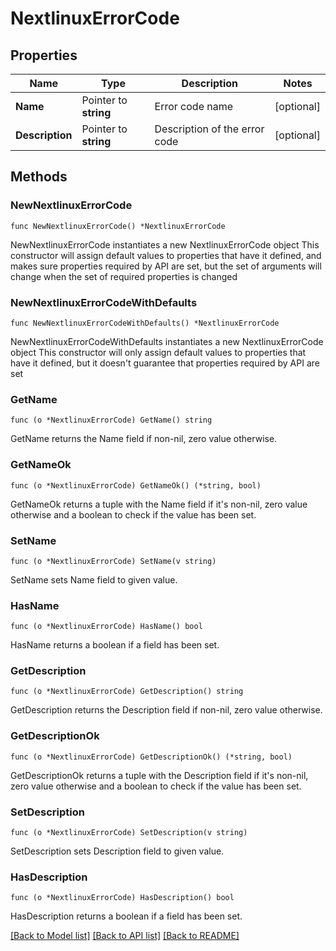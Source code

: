 # NextlinuxErrorCode

## Properties

Name | Type | Description | Notes
------------ | ------------- | ------------- | -------------
**Name** | Pointer to **string** | Error code name | [optional] 
**Description** | Pointer to **string** | Description of the error code | [optional] 

## Methods

### NewNextlinuxErrorCode

`func NewNextlinuxErrorCode() *NextlinuxErrorCode`

NewNextlinuxErrorCode instantiates a new NextlinuxErrorCode object
This constructor will assign default values to properties that have it defined,
and makes sure properties required by API are set, but the set of arguments
will change when the set of required properties is changed

### NewNextlinuxErrorCodeWithDefaults

`func NewNextlinuxErrorCodeWithDefaults() *NextlinuxErrorCode`

NewNextlinuxErrorCodeWithDefaults instantiates a new NextlinuxErrorCode object
This constructor will only assign default values to properties that have it defined,
but it doesn't guarantee that properties required by API are set

### GetName

`func (o *NextlinuxErrorCode) GetName() string`

GetName returns the Name field if non-nil, zero value otherwise.

### GetNameOk

`func (o *NextlinuxErrorCode) GetNameOk() (*string, bool)`

GetNameOk returns a tuple with the Name field if it's non-nil, zero value otherwise
and a boolean to check if the value has been set.

### SetName

`func (o *NextlinuxErrorCode) SetName(v string)`

SetName sets Name field to given value.

### HasName

`func (o *NextlinuxErrorCode) HasName() bool`

HasName returns a boolean if a field has been set.

### GetDescription

`func (o *NextlinuxErrorCode) GetDescription() string`

GetDescription returns the Description field if non-nil, zero value otherwise.

### GetDescriptionOk

`func (o *NextlinuxErrorCode) GetDescriptionOk() (*string, bool)`

GetDescriptionOk returns a tuple with the Description field if it's non-nil, zero value otherwise
and a boolean to check if the value has been set.

### SetDescription

`func (o *NextlinuxErrorCode) SetDescription(v string)`

SetDescription sets Description field to given value.

### HasDescription

`func (o *NextlinuxErrorCode) HasDescription() bool`

HasDescription returns a boolean if a field has been set.


[[Back to Model list]](../README.md#documentation-for-models) [[Back to API list]](../README.md#documentation-for-api-endpoints) [[Back to README]](../README.md)


